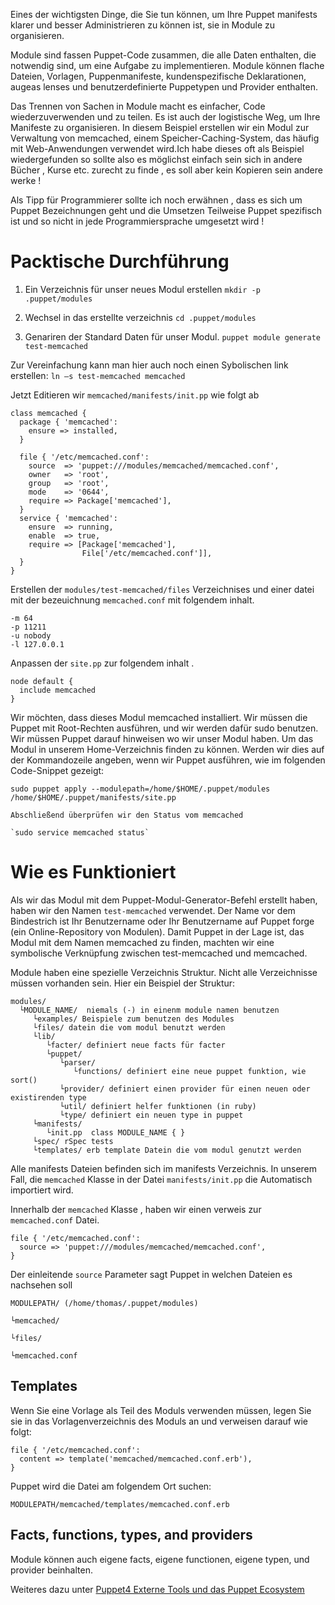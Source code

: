 Eines der wichtigsten Dinge, die Sie tun können, um Ihre Puppet manifests klarer und besser Administrieren zu können ist, sie in Module zu organisieren.

Module sind fassen Puppet-Code zusammen, die alle Daten enthalten, die notwendig sind, um eine Aufgabe zu implementieren. 
Module können flache Dateien, Vorlagen, Puppenmanifeste, kundenspezifische Deklarationen, augeas lenses und benutzerdefinierte Puppetypen und Provider enthalten.

Das Trennen von Sachen in Module macht es einfacher, Code wiederzuverwenden und zu teilen. 
Es ist auch der logistische Weg, um Ihre Manifeste zu organisieren. In diesem Beispiel erstellen wir ein Modul zur Verwaltung von memcached, einem Speicher-Caching-System, das häufig mit Web-Anwendungen verwendet wird.Ich habe dieses oft als Beispiel wiedergefunden so sollte also es möglichst einfach sein sich in andere Bücher , Kurse etc. zurecht zu finde , es soll aber kein Kopieren sein andere werke !

Als Tipp für Programmierer sollte ich noch erwähnen , dass es sich um Puppet Bezeichnungen geht und die Umsetzen Teilweise Puppet spezifisch ist und so nicht in jede Programmiersprache umgesetzt wird !

# Packtische Durchführung

1. Ein Verzeichnis für unser neues Modul erstellen
`mkdir -p .puppet/modules`

2. Wechsel in das erstellte verzeichnis 
`cd .puppet/modules`

3. Genariren der Standard Daten für unser Modul.
`puppet module generate test-memcached`

Zur Vereinfachung kann man hier auch noch einen Sybolischen link erstellen: 
`ln –s test-memcached memcached`

Jetzt Editieren wir `memcached/manifests/init.pp` wie folgt ab 

```
class memcached {
  package { 'memcached':
    ensure => installed,
  }

  file { '/etc/memcached.conf':
    source  => 'puppet:///modules/memcached/memcached.conf',
    owner   => 'root',
    group   => 'root',
    mode    => '0644',
    require => Package['memcached'],
  }
  service { 'memcached':
    ensure  => running,
    enable  => true,
    require => [Package['memcached'],
                File['/etc/memcached.conf']],
  }
}
```
Erstellen der `modules/test-memcached/files` Verzeichnises und einer datei mit der bezeuichnung `memcached.conf` mit folgendem inhalt.

```
-m 64
-p 11211
-u nobody
-l 127.0.0.1
```

Anpassen der `site.pp` zur folgendem inhalt .
```
node default {
  include memcached
}
```

Wir möchten, dass dieses Modul memcached installiert. 
Wir müssen die Puppet mit Root-Rechten ausführen, und wir werden dafür sudo benutzen. 
Wir müssen Puppet darauf hinweisen wo wir unser Modul haben. 
Um das Modul in unserem Home-Verzeichnis finden zu können.
Werden wir dies auf der Kommandozeile angeben, wenn wir Puppet ausführen, wie im folgenden Code-Snippet gezeigt:
```
sudo puppet apply --modulepath=/home/$HOME/.puppet/modules /home/$HOME/.puppet/manifests/site.pp

Abschließend überprüfen wir den Status vom memcached

`sudo service memcached status`
```

# Wie es Funktioniert

Als wir das Modul mit dem Puppet-Modul-Generator-Befehl erstellt haben, haben wir den Namen `test-memcached` verwendet. 
Der Name vor dem Bindestrich ist Ihr Benutzername oder Ihr Benutzername auf Puppet forge (ein Online-Repository von Modulen). 
Damit Puppet in der Lage ist, das Modul mit dem Namen memcached zu finden, machten wir eine symbolische Verknüpfung zwischen test-memcached und memcached.

Module haben eine spezielle Verzeichnis Struktur. 
Nicht alle Verzeichnisse müssen vorhanden sein.
Hier ein Beispiel der Struktur:
```
modules/
  └MODULE_NAME/  niemals (-) in einenm module namen benutzen
     └examples/ Beispiele zum benutzen des Modules
     └files/ datein die vom modul benutzt werden
     └lib/
        └facter/ definiert neue facts für facter
        └puppet/
           └parser/
              └functions/ definiert eine neue puppet funktion, wie sort() 
           └provider/ definiert einen provider für einen neuen oder existirenden type
           └util/ definiert helfer funktionen (in ruby)
           └type/ definiert ein neuen type in puppet
     └manifests/
        └init.pp  class MODULE_NAME { }
     └spec/ rSpec tests
     └templates/ erb template Datein die vom modul genutzt werden
```
Alle manifests Dateien befinden sich im manifests Verzeichnis. In unserem Fall, die `memcached` Klasse in der Datei `manifests/init.pp` die Automatisch importiert wird.

Innerhalb der `memcached` Klasse , haben wir einen verweis zur `memcached.conf` Datei.

```
file { '/etc/memcached.conf':
  source => 'puppet:///modules/memcached/memcached.conf',
}
```

Der einleitende `source` Parameter sagt Puppet in welchen Dateien es nachsehen soll

`MODULEPATH/ (/home/thomas/.puppet/modules)`

`└memcached/`

`└files/`

`└memcached.conf `


## Templates

Wenn Sie eine Vorlage als Teil des Moduls verwenden müssen, legen Sie sie in das Vorlagenverzeichnis des Moduls an und verweisen darauf wie folgt:

```
file { '/etc/memcached.conf':
  content => template('memcached/memcached.conf.erb'),
}
```

Puppet wird die Datei am folgendem Ort suchen: 
```
MODULEPATH/memcached/templates/memcached.conf.erb
```

## Facts, functions, types, and providers
Module können auch eigene facts, eigene functionen, eigene typen, und provider beinhalten.

Weiteres dazu unter [Puppet4 Externe Tools und das Puppet Ecosystem](../puppet4-externe-tools-ecosystem)

